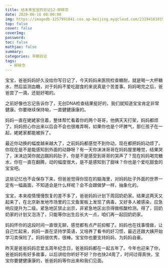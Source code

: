 ```yaml
---
title: 给未来宝宝的日记12-碎碎念
date: 2020-06-18 08:00:00
img: https://imagedb-1257991841.cos.ap-beijing.myqcloud.com/231941610193114_.pic.jpeg
top: false
cover: false
coverImg: 
password: 
toc: false
mathjax: false
summary: 
categories: 孕期日记
tags:
  - 碎碎念
---
```


宝宝，爸爸妈妈好久没给你写日记了，今天妈妈来医院检查糖耐，就是喝一大杯糖水，然后监测血糖，对于妈妈不爱吃甜食的来说真是个苦差事。妈妈喝完之后，爸爸尝了一滴，还挺好喝的。

之前好像也忘记告诉你了，无创DNA检查结果挺好的，我们就知道宝宝肯定非常健康。你要继续保持呦，一直健健康康的。

妈妈一直在姥姥家住着，整体帮忙看着你的两个哥哥，他俩天天打架，妈妈都烦了。妈妈担心你出来以后会不会也很难弄啊，如果你也是个坏脾气，那仨孩子在一起，姥姥家都能被拆了。

最近你动换的幅度越来越大了，之前妈妈都感觉不到你动，现在都把妈妈动烦了。你现在是不是能感知到外面的动静呀？有一天你沫沫哥哥在妈妈屋里睡觉，结果哭了，沫沫边哭你就边踹妈妈肚子，你是不是感受到哥哥的哭声了？现在妈妈喝完糖水，你在一直在翻腾，动的幅度很大，是不是感知到了甜味？你也是个爱吃甜食的宝宝吧。

这些记忆也不会保存下来，但爸爸觉得你现在的脑海里，对妈妈肚子外面的世界一定有一幅画面，不知道会是什么样呢？会不会跟做梦一样，抽象化的。

宝宝，本来疫情慢慢恢复的差不多了，爸爸妈妈计划下周回奶奶家。结果这两天又起来了，在北京新发地市场里的三文鱼案板上发现了病毒，又好多人被感染，应急响应提升为二级。紧急地区禁止出京，非紧急地区出京得做核酸检测。得了，回奶奶家的计划又泡汤了，只能等你出生后长大一点，咱们再一起回奶奶家。

妈妈怀你的这段时间一直很无聊，感觉都有点产前抑郁了。妈妈也在找事情做，让自己忙起来，妈妈一直在坚持学英语，又培养了看书的好习惯，最近还跟大姨开始学习卖保险了。妈妈很优秀，很棒。宝宝你也要支持妈妈，为妈妈自豪。

昨天是爸爸妈妈恋爱五周年纪念日，爸爸妈妈都在一起五年了。今年也迎来了你，爸爸妈妈有好多故事，以后讲给你听好不好？你也快24周了，时间过得真快，宝宝你要健健康康的，爸爸妈妈等你出来和我们见面。